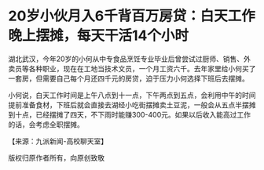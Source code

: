# 20岁小伙月入6千背百万房贷：白天工作晚上摆摊，每天干活14个小时

湖北武汉，今年20岁的小何从中专食品烹饪专业毕业后曾尝试过厨师、销售、外卖员等各种职业，现在在工地当技术文员，一个月工资六千。去年家里给小何买了一套房，但需要自己每个月还四千元的房贷，迫于压力小何选择下班后去摆摊。

小何说，白天工作时间是上午八点到十一点，下午两点到五点，会利用中午的时间提前准备食材，下班后就会直接去湖经小吃街摆摊卖土豆泥，一般会从五点半摆摊到十点，已经摆摊了四天，不下雨时能赚300-400元。如果以后收入能高过工作的话，会考虑全职摆摊。

【来源：九派新闻-高校聊天室】

版权归原作者所有，向原创致敬

